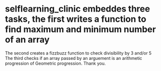 # selflearning_clinic embeddes three tasks, the first writes a function to find maximum and minimum number of an array
The second creates a fizzbuzz function to check divisibility by 3 and/or 5
The third checks if an array passed by an arguement is an arithmetic progression of Geometric progression.
Thank you.